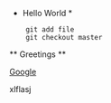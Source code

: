 * Hello World *

``` git checkout -b 
    git add file
    git checkout master
```

** Greetings **

[Google](http://google.com)

xlflasj